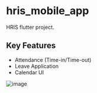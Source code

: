 # hris_mobile_app

HRIS flutter project.

## Key Features
- Attendance (Time-in/Time-out)
- Leave Application
- Calendar UI
  
![image](https://github.com/user-attachments/assets/a3e6e07a-627c-47bd-852d-90870b316af2)
